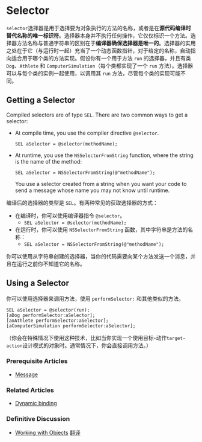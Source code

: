 # Selector

`selector`选择器是用于选择要为对象执行的方法的名称，或者是在**源代码编译时替代名称的唯一标识符**。选择器本身并不执行任何操作，它仅仅标识一个方法。选择器方法名称与普通字符串的区别在于**编译器确保选择器是唯一的**。选择器的实用之处在于它（与运行时一起）充当了一个动态函数指针，对于给定的名称，自动指向适合用于哪个类的方法实现。假设你有一个用于方法 `run` 的选择器，并且有类 `Dog`、`Athlete` 和 `ComputerSimulation`（每个类都实现了一个 `run` 方法）。选择器可以与每个类的实例一起使用，以调用其 `run` 方法，尽管每个类的实现可能不同。

## Getting a Selector

Compiled selectors are of type `SEL`. There are two common ways to get a selector:

- At compile time, you use the compiler directive `@selector`.

  `SEL aSelector = @selector(methodName);`

- At runtime, you use the `NSSelectorFromString` function, where the string is the name of the method:

  `SEL aSelector = NSSelectorFromString(@"methodName");`

  You use a selector created from a string when you want your code to send a message whose name you may not know until runtime. 

编译后的选择器的类型是 `SEL`。有两种常见的获取选择器的方式：

- 在编译时，你可以使用编译器指令 `@selector`。
  - `SEL aSelector = @selector(methodName);`
- 在运行时，你可以使用 `NSSelectorFromString` 函数，其中字符串是方法的名称：
  - `SEL aSelector = NSSelectorFromString(@"methodName");`

你可以使用从字符串创建的选择器，当你的代码需要向某个方法发送一个消息，并且在运行之前你不知道它的名称。

## Using a Selector 

你可以使用选择器来调用方法，使用 `performSelector:` 和其他类似的方法。

```objc
SEL aSelector = @selector(run);
[aDog performSelector:aSelector];
[anAthlete performSelector:aSelector];
[aComputerSimulation performSelector:aSelector];
```

（你会在特殊情况下使用这种技术，比如当你实现一个使用目标-动作`target-action`设计模式的对象时。通常情况下，你会直接调用方法。）

### Prerequisite Articles

- [Message](https://developer.apple.com/library/archive/documentation/General/Conceptual/DevPedia-CocoaCore/Message.html#//apple_ref/doc/uid/TP40008195-CH59-SW1)

### Related Articles

- [Dynamic binding](https://developer.apple.com/library/archive/documentation/General/Conceptual/DevPedia-CocoaCore/DynamicBinding.html#//apple_ref/doc/uid/TP40008195-CH15-SW1)

### Definitive Discussion

- [Working with Objects](https://developer.apple.com/library/archive/documentation/Cocoa/Conceptual/ProgrammingWithObjectiveC/WorkingwithObjects/WorkingwithObjects.html#//apple_ref/doc/uid/TP40011210-CH4) [翻译](/tec/basic/programWithOC/文章（更新中）/WorkWithObject.md)